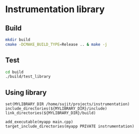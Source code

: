 # Instrumentation library 

## Build
```bash
mkdir build
cmake -DCMAKE_BUILD_TYPE=Release .. & make -j
```

## Test
```bash
cd build
./build/test_library
```
## Using library
```
set(MYLIBRARY_DIR /home/sujit/projects/instrumentation)
include_directories(${MYLIBRARY_DIR}/include)
link_directories(${MYLIBRARY_DIR}/build)

add_executable(myapp main.cpp)
target_include_directories(myapp PRIVATE instrumentation)
```
